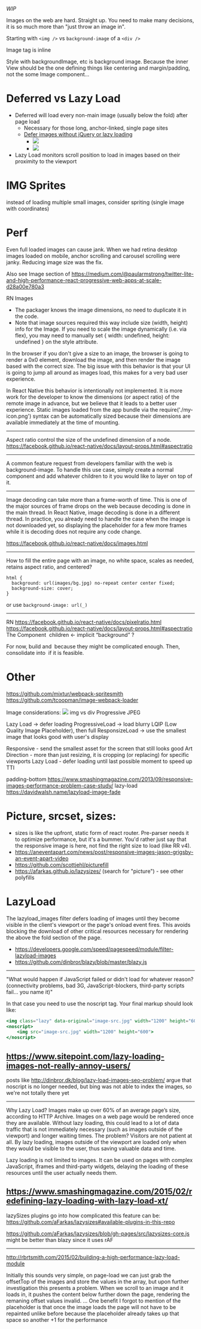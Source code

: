_WIP_

Images on the web are hard. Straight up. You need to make many decisions, it is so much more than "just throw an image in".

Starting with `<img />` vs `background-image` of a `<div />`

Image tag is inline

Style with backgroundImage, etc is background image. Because the inner View should be the one defining things like centering and margin/padding, not the some Image component...

# Deferred vs Lazy Load
- Deferred will load every non-main image (usually below the fold) after page load
  - Necessary for those long, anchor-linked, single page sites
  - [Defer images without jQuery or lazy loading](https://varvy.com/pagespeed/defer-images.html)
    - ![](https://varvy.com/pagespeed/images/pageload.png)
    - ![](https://varvy.com/pagespeed/images/pageload-defer.png)
- Lazy Load monitors scroll position to load in images based on their proximity to the viewport

# IMG Sprites
instead of loading multiple small images, consider spriting (single image with coordinates)

# Perf
Even full loaded images can cause jank. When we had retina desktop images loaded on mobile, anchor scrolling and carousel scrolling were janky. Reducing image size was the fix.

Also see Image section of https://medium.com/@paularmstrong/twitter-lite-and-high-performance-react-progressive-web-apps-at-scale-d28a00e780a3


RN Images
- The packager knows the image dimensions, no need to duplicate it in the code.
- Note that image sources required this way include size (width, height) info for the Image. If you need to scale the image dynamically (i.e. via flex), you may need to manually set { width: undefined, height: undefined } on the style attribute.

In the browser if you don't give a size to an image, the browser is going to render a 0x0 element, download the image, and then render the image based with the correct size. The big issue with this behavior is that your UI is going to jump all around as images load, this makes for a very bad user experience.


In React Native this behavior is intentionally not implemented. It is more work for the developer to know the dimensions (or aspect ratio) of the remote image in advance, but we believe that it leads to a better user experience. Static images loaded from the app bundle via the require('./my-icon.png') syntax can be automatically sized because their dimensions are available immediately at the time of mounting.

---

Aspect ratio control the size of the undefined dimension of a node.
https://facebook.github.io/react-native/docs/layout-props.html#aspectratio

---

A common feature request from developers familiar with the web is background-image. To handle this use case, simply create a normal <Image> component and add whatever children to it you would like to layer on top of it.

---

Image decoding can take more than a frame-worth of time. This is one of the major sources of frame drops on the web because decoding is done in the main thread. In React Native, image decoding is done in a different thread. In practice, you already need to handle the case when the image is not downloaded yet, so displaying the placeholder for a few more frames while it is decoding does not require any code change.



https://facebook.github.io/react-native/docs/images.html


---
How to fill the entire page with an image, no white space, scales as needed, retains aspect ratio, and centered?

```
html {
  background: url(images/bg.jpg) no-repeat center center fixed;
  background-size: cover;
}
```

or use `background-image: url(_)`

---

RN
https://facebook.github.io/react-native/docs/pixelratio.html
https://facebook.github.io/react-native/docs/layout-props.html#aspectratio
The Component
<Image background lazy>
	children <- implicit “background” ?
</Image>

For now, build <BackgroundImage> and <Image> because they might be complicated enough. Then, consolidate into <Image background /> if it is feasible.

# Other
https://github.com/mixtur/webpack-spritesmith
https://github.com/tcoopman/image-webpack-loader

Image considerations: <Image progressive lazy src={}/>
img vs div
Progressive JPEG

Lazy Load -> defer loading
ProgressiveLoad -> load blurry LQIP (Low Quality Image Placeholder), then full
ResponsizeLoad -> use the smallest image that looks good with user's display

Responsive - send the smallest asset for the screen that still looks good
Art Direction - more than just resizing, it is cropping (or replacing) for specific viewports
Lazy Load - defer loading until last possible moment to speed up TTI

padding-bottom https://www.smashingmagazine.com/2013/09/responsive-images-performance-problem-case-study/
lazy-load https://davidwalsh.name/lazyload-image-fade


# Picture, srcset, sizes:
- sizes is like the upfront, static form of react router. Pre-parser needs it to optimize performance, but it's a bummer. You'd rather just say that the responsive image is here, not find the right size to load (like RR v4).
- https://aneventapart.com/news/post/responsive-images-jason-grigsby-an-event-apart-video
- https://github.com/scottjehl/picturefill
- https://afarkas.github.io/lazysizes/ (search for "picture") - see other polyfills

# LazyLoad
The lazyload_images filter defers loading of images until they become visible in the client's viewport or the page's onload event fires. This avoids blocking the download of other critical resources necessary for rendering the above the fold section of the page.

- https://developers.google.com/speed/pagespeed/module/filter-lazyload-images
- https://github.com/dinbror/blazy/blob/master/blazy.js

----------
"What would happen if JavaScript failed or didn't load for whatever reason? (connectivity problems, bad 3G, JavaScript-blockers, third-party scripts fail... you name it)"

In that case you need to use the noscript tag. Your final markup should look like:

```jsx
<img class="lazy" data-original="image-src.jpg" width="1200" height="600">
<noscript>
    <img src="image-src.jpg" width="1200" height="600">
</noscript>
```

https://www.sitepoint.com/lazy-loading-images-not-really-annoy-users/
----------------

posts like http://dinbror.dk/blog/lazy-load-images-seo-problem/ argue that noscript is no longer needed, but bing was not able to index the images, so we're not totally there yet

---------------

Why Lazy Load?
Images make up over 60% of an average page’s size, according to HTTP Archive. Images on a web page would be rendered once they are available. Without lazy loading, this could lead to a lot of data traffic that is not immediately necessary (such as images outside of the viewport) and longer waiting times. The problem? Visitors are not patient at all. By lazy loading, images outside of the viewport are loaded only when they would be visible to the user, thus saving valuable data and time.

Lazy loading is not limited to images. It can be used on pages with complex JavaScript, iframes and third-party widgets, delaying the loading of these resources until the user actually needs them.

https://www.smashingmagazine.com/2015/02/redefining-lazy-loading-with-lazy-load-xt/
------------------

lazySizes plugins go into how complicated this feature can be: https://github.com/aFarkas/lazysizes#available-plugins-in-this-repo

https://github.com/aFarkas/lazysizes/blob/gh-pages/src/lazysizes-core.js might be better than blazy since it uses rAF

-----------------
http://rbrtsmith.com/2015/02/building-a-high-performance-lazy-load-module

Initially this sounds very simple, on page-load we can just grab the offsetTop of the images and store the values in the array, but upon further investigation this presents a problem. When we scroll to an image and it loads in, it pushes the content below further down the page, rendering the remaning offset values invalid.
...
One benefit I forgot to mention of the placeholder is that once the image loads the page will not have to be repainted unlike before because the placeholder already takes up that space so another +1 for the performance
